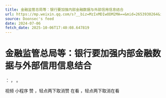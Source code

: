 ```yaml
---
title: 金融监管总局等：银行要加强内部金融数据与外部信用信息结合
url: https://mp.weixin.qq.com/s?__biz=MzIxMDIwODM2MA==&mid=2653930264&idx=1&sn=161358598523c85d9e4fcf1726c2a786
source: Doonsec's feed
date: 2024-07-06
fetch_date: 2025-10-06T17:40:08.647819
---
```


# 金融监管总局等：银行要加强内部金融数据与外部信用信息结合

：
，
。

视频
小程序
赞
，轻点两下取消赞
在看
，轻点两下取消在看